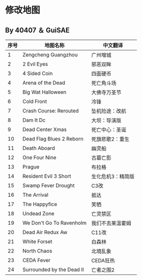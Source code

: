 # 修改地图
## By 40407 ＆ GuiSAE
| 序号 | 地图名称                   | 中文翻译            |
|------|----------------------------|----------------------|
| 1    | Zengcheng Guangzhou        | 广州增城             |
| 2    | 2 Evil Eyes                | 邪恶双眸             |
| 3    | 4 Sided Coin               | 四面硬币             |
| 4    | Arena of the Dead          | 死亡角斗场           |
| 5    | Big Wat Halloween          | 大佛寺万圣节         |
| 6    | Cold Front                 | 冷锋                 |
| 7    | Crash Course: Rerouted     | 坠机险途：改航       |
| 8    | Dam It Dc                  | 大坝：导演版         |
| 9    | Dead Center Xmas           | 死亡中心：圣诞       |
| 10   | Dead Flag Blues 2 Reborn   | 死旗悲歌2：重生      |
| 11   | Death Aboard               | 幽灵船               |
| 12   | One Four Nine              | 古墓亡影             |
| 13   | Prague                     | 布拉格               |
| 14   | Resident Evil 3 Short      | 生化危机3：精简版    |
| 15   | Swamp Fever Drought        | C3改                 |
| 16   | The Arrival                | 抵达                 |
| 17   | The Happyfice              | 笑牺                 |
| 18   | Undead Zone                | 亡灵禁区             |
| 19   | We Don't Go To Ravenholm   | 我们不去莱温霍姆     |
| 20   | Dead Air Redux Aw          | C11改                |
| 21   | White Forset               | 白森林               |
| 22   | North Chaos                | 北境乱象             |
| 23   | CEDA Fever                 | CEDA狂热             |
| 24   | Surrounded by the Dead II  | 亡者之围2            |
